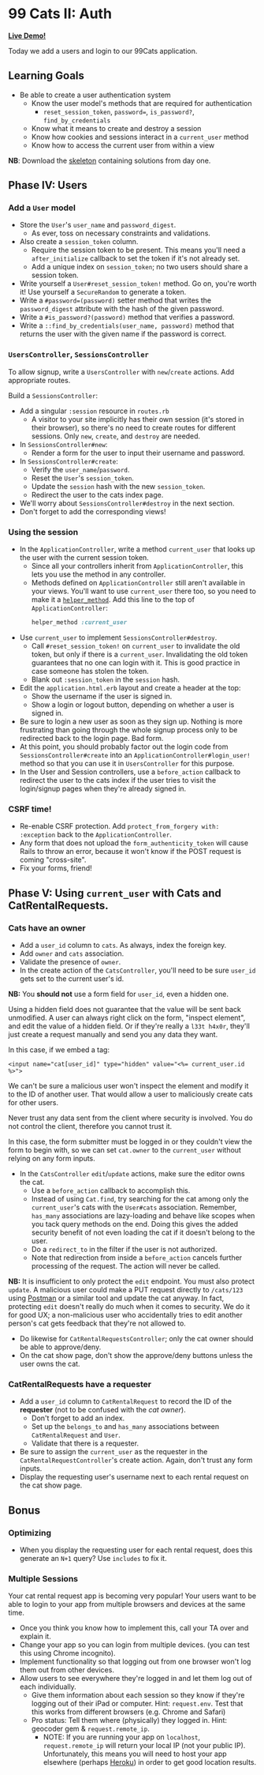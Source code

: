 # 99 Cats II: Auth

**[Live Demo!][live-demo]**

Today we add a users and login to our 99Cats application.

[live-demo]: https://ninetyninecats.herokuapp.com/

## Learning Goals

* Be able to create a user authentication system
  * Know the user model's methods that are required for authentication
    * `reset_session_token`, `password=`, `is_password?`, `find_by_credentials`
  * Know what it means to create and destroy a session
  * Know how cookies and sessions interact in a `current_user` method
  * Know how to access the current user from within a view

**NB**: Download the [skeleton][skeleton] containing solutions from day one.

[skeleton]: ./skeleton.zip

## Phase IV: Users

### Add a `User` model

* Store the `User`'s `user_name` and `password_digest`.
  * As ever, toss on necessary constraints and validations.
* Also create a `session_token` column.
  * Require the session token to be present. This means you'll need
    a `after_initialize` callback to set the token if it's not
    already set.
  * Add a unique index on `session_token`; no two users should share
    a session token.
* Write yourself a `User#reset_session_token!` method. Go on, you're
  worth it! Use yourself a `SecureRandom` to generate a token.
* Write a `#password=(password)` setter method that writes the
  `password_digest` attribute with the hash of the given password.
* Write a `#is_password?(password)` method that verifies a password.
* Write a `::find_by_credentials(user_name, password)` method that
  returns the user with the given name if the password is correct.

### `UsersController`, `SessionsController`

To allow signup, write a `UsersController` with `new`/`create` actions.
Add appropriate routes.

Build a `SessionsController`:

* Add a singular `:session` resource in `routes.rb`
  * A visitor to your site implicitly has their own session
    (it's stored in their browser), so there's no need to create
    routes for different sessions. Only `new`, `create`, and
    `destroy` are needed.
* In `SessionsController#new`:
  * Render a form for the user to input their username and password.
* In `SessionsController#create`:
  * Verify the `user_name`/`password`.
  * Reset the `User`'s `session_token`.
  * Update the `session` hash with the new `session_token`.
  * Redirect the user to the cats index page.
* We'll worry about `SessionsController#destroy` in the next section.
* Don't forget to add the corresponding views!

### Using the session

* In the `ApplicationController`, write a method `current_user` that
  looks up the user with the current session token.
  * Since all your controllers inherit from `ApplicationController`,
    this lets you use the method in any controller.
  * Methods defined on `ApplicationController` still aren't
    available in your views. You'll want to use `current_user` there
    too, so you need to make it a [`helper_method`][docs-helper_method].
    Add this line to the top of `ApplicationController`:
    ```ruby
    helper_method :current_user
    ```
* Use `current_user` to implement `SessionsController#destroy`.
  * Call `#reset_session_token!` on `current_user` to invalidate the
    old token, but only if there is a `current_user`.
    Invalidating the old token guarantees that no one can login with
    it. This is good practice in case someone has stolen the token.
  * Blank out `:session_token` in the `session` hash.
* Edit the `application.html.erb` layout and create a header at the top:
  * Show the username if the user is signed in.
  * Show a login or logout button, depending on whether a user is
    signed in.
* Be sure to login a new user as soon as they sign up. Nothing is
  more frustrating than going through the whole signup process only
  to be redirected back to the login page. Bad form.
* At this point, you should probably factor out the login code from
  `SessionsController#create` into an `ApplicationController#login_user!`
  method so that you can use it in `UsersController` for this purpose.
* In the User and Session controllers, use a `before_action` callback
  to redirect the user to the cats index if the user tries to visit
  the login/signup pages when they're already signed in.

[docs-helper_method]: http://apidock.com/rails/ActionController/Helpers/ClassMethods/helper_method

### CSRF time!

* Re-enable CSRF protection. Add `protect_from_forgery with:
  :exception` back to the `ApplicationController`.
* Any form that does not upload the `form_authenticity_token` will
  cause Rails to throw an error, because it won't know if the POST
  request is coming "cross-site".
* Fix your forms, friend!

## Phase V: Using `current_user` with Cats and CatRentalRequests.

### Cats have an owner

* Add a `user_id` column to `cats`. As always, index the foreign key.
* Add `owner` and `cats` association.
* Validate the presence of `owner`.
* In the create action of the `CatsController`, you'll need to be sure
  `user_id` gets set to the current user's id.

**NB:** You **should not** use a form field for `user_id`, even a
hidden one.

Using a hidden field does not guarantee that the value will be sent
back unmodified. A user can always right click on the form, "inspect
element", and edit the value of a hidden field. Or if they're really
a `l33t h4x0r`, they'll just create a request manually and send you
any data they want.

In this case, if we embed a tag:

```html+erb
<input name="cat[user_id]" type="hidden" value="<%= current_user.id %>">
```

We can't be sure a malicious user won't inspect the element and modify
it to the ID of another user. That would allow a user to maliciously
create cats for other users.

Never trust any data sent from the client where security is involved.
You do not control the client, therefore you cannot trust it.

In this case, the form submitter must be logged in or they couldn't
view the form to begin with, so we can set `cat.owner` to the
`current_user` without relying on any form inputs.

* In the `CatsController` `edit`/`update` actions, make sure the
  editor owns the cat.
  * Use a `before_action` callback to accomplish this.
  * Instead of using `Cat.find`, try searching for the cat among
    only the `current_user`'s cats with the `User#cats` association.
    Remember, `has_many` associations are lazy-loading and behave
    like scopes when you tack query methods on the end. Doing this
    gives the added security benefit of not even loading the cat
    if it doesn't belong to the user.
  * Do a `redirect_to` in the filter if the user is not authorized.
  * Note that redirection from inside a `before_action` cancels
    further processing of the request. The action will never be
    called.

**NB:** It is insufficient to only protect the `edit` endpoint. You
  must also protect `update`. A malicious user could make a PUT request
  directly to `/cats/123` using [Postman][postman] or a similar tool and
  update the cat anyway. In fact, protecting `edit` doesn't really do
  much when it comes to security. We do it for good UX; a non-malicious
  user who accidentally tries to edit another person's cat gets feedback
  that they're not allowed to.

* Do likewise for `CatRentalRequestsController`; only the cat owner
  should be able to approve/deny.
* On the cat show page, don't show the approve/deny buttons unless the
  user owns the cat.

[postman]: https://www.getpostman.com/

### CatRentalRequests have a requester

* Add a `user_id` column to `CatRentalRequest` to record the ID of the
  **requester** (not to be confused with the *cat owner*).
  * Don't forget to add an index.
  * Set up the `belongs_to` and `has_many` associations between
    `CatRentalRequest` and `User`.
  * Validate that there is a requester.
* Be sure to assign the `current_user` as the requester in the
  `CatRentalRequestController`'s create action. Again, don't
  trust any form inputs.
* Display the requesting user's username next to each rental request
  on the cat show page.

## Bonus

### Optimizing

* When you display the requesting user for each rental request, does
  this generate an `N+1` query? Use `includes` to fix it.

### Multiple Sessions

Your cat rental request app is becoming very popular! Your users want
to be able to login to your app from multiple browsers and devices at
the same time.

* Once you think you know how to implement this, call your TA over
  and explain it.
* Change your app so you can login from multiple devices. (you can
  test this using Chrome incognito).
* Implement functionality so that logging out from one browser won't
  log them out from other devices.
* Allow users to see everywhere they're logged in and let them log out
  of each individually.
  * Give them information about each session so they know if they're
    logging out of their iPad or computer. Hint: `request.env`. Test
    that this works from different browsers (e.g. Chrome and Safari)
  * Pro status: Tell them where (physically) they logged in.  Hint:
    geocoder gem & `request.remote_ip`.
    * NOTE: If you are running your app on `localhost`,
      `request.remote_ip` will return your local IP (not your public IP).
      Unfortunately, this means you will need to host your app elsewhere
      (perhaps [Heroku][heroku]) in order to get good location results.

[heroku]: http://www.heroku.com/
